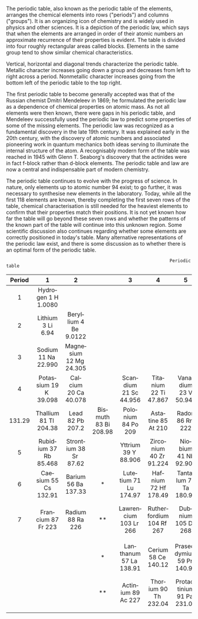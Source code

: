 ﻿The periodic table, also known as the periodic table of the elements, arranges the chemical elements into rows ("periods") and columns ("groups"). It is an organizing icon of chemistry and is widely used in physics and other sciences. It is a depiction of the periodic law, which says that when the elements are arranged in order of their atomic numbers an approximate recurrence of their properties is evident. The table is divided into four roughly rectangular areas called blocks. Elements in the same group tend to show similar chemical characteristics.

Vertical, horizontal and diagonal trends characterize the periodic table. Metallic character increases going down a group and decreases from left to right across a period. Nonmetallic character increases going from the bottom left of the periodic table to the top right.

The first periodic table to become generally accepted was that of the Russian chemist Dmitri Mendeleev in 1869; he formulated the periodic law as a dependence of chemical properties on atomic mass. As not all elements were then known, there were gaps in his periodic table, and Mendeleev successfully used the periodic law to predict some properties of some of the missing elements. The periodic law was recognized as a fundamental discovery in the late 19th century. It was explained early in the 20th century, with the discovery of atomic numbers and associated pioneering work in quantum mechanics both ideas serving to illuminate the internal structure of the atom. A recognisably modern form of the table was reached in 1945 with Glenn T. Seaborg's discovery that the actinides were in fact f-block rather than d-block elements. The periodic table and law are now a central and indispensable part of modern chemistry.

The periodic table continues to evolve with the progress of science. In nature, only elements up to atomic number 94 exist; to go further, it was necessary to synthesise new elements in the laboratory. Today, while all the first 118 elements are known, thereby completing the first seven rows of the table, chemical characterisation is still needed for the heaviest elements to confirm that their properties match their positions. It is not yet known how far the table will go beyond these seven rows and whether the patterns of the known part of the table will continue into this unknown region. Some scientific discussion also continues regarding whether some elements are correctly positioned in today's table. Many alternative representations of the periodic law exist, and there is some discussion as to whether there is an optimal form of the periodic table.

                                                                  Periodic table

|Period|1|2||3|4|5|6|7|8|9|10|11|12|13|14|15|16|17|18|
| :--: | :--: | :--: | :--: | :--: | :--: | :--: | :--: | :--: | :--: | :--: | :--: | :--: | :--: | :--: | :--: | :--: | :--: | :--: | :--: |
|1| Hydro­gen 1 H​ 1.0080 | | ||||||||||||||||	He­lium 2 He 4.0026|
|2| Lith­ium 3 Li​ 6.94 | Beryl­lium 4 Be ​9.0122  ||||||||||||Boron 5 B​ 10.81|Carbon 6 C ​12.011|Nitro­gen 7 N ​14.007|Oxy­gen 8 O​ 15.999|Fluor­ine 9 F ​18.998|Neon 10 Ne 20.180|
|3| So­dium 11 Na ​22.990 |  Magne­sium 12 Mg ​24.305  ||||||||||||Alumin­ium 13 A l​26.982|Sili­con 14S i ​28.085|Phos­phorus 15 P​ 30.974|Sulfur 16 S​ 32.06|Chlor­ine 17 C l35.45|Argon 18 Ar​ 39.95|
|4| Potas­sium 19 K ​39.098|Cal­cium 20 Ca​ 40.078||Scan­dium 21 Sc​ 44.956|Tita­nium 22 Ti​ 47.867|Vana­dium 23 V​ 50.942|Chrom­ium 24 Cr ​51.996|Manga­nese 25 Mn​ 54.938|Iron 26 Fe​ 55.845|Cobalt 27 Co​ 58.933|Nickel 28 Ni ​58.693|Copper 29 Cu​ 63.546|Zinc 30 Zn​ 65.38|Gallium 31 Ga ​69.723|Germa­nium 32 Ge​ 72.630|Arsenic 33 As​ 74.92|Sele­nium 34 Se​78.971|Bromine 35 Br ​79.904|Kryp­ton 36 Kr​ 83.798|Indium 49 In ​114.82|Tin 50 Sn ​118.71|Anti­mony 51 Sb ​121.76|Tellur­ium 52 Te ​127.60|Iodine 53 I ​126.90|Xenon 54 Xe 
131.29|Thallium 81 Tl ​204.38|Lead 82 Pb​ 207.2|Bis­muth 83 Bi​ 208.98|Polo­nium 84 Po​209|Asta­tine 85 At ​210|Radon 86 Rn ​222|
|5| Rubid­ium 37 Rb​ 85.468|Stront­ium 38 Sr ​87.62||Yttrium 39 Y ​88.906|Zirco­nium 40 Zr ​91.224|Nio­bium 41 Nb​ 92.906|Molyb­denum 42 Mo​ 95.95|Tech­netium 43 Tc ​97|Ruthe­nium 44 Ru​ 101.07|Rho­dium 45 Rh ​102.91|Pallad­ium 46 Pd​ 106.42|Silver 47 Ag​ 107.87|Cad­mium 48 Cd​ 112.41|Indium 49 In​ 114.82|Tin 50 Sn​ 118.71|Anti­mony 51 Sb​ 121.76|Tellur­ium 52 Te​ 127.60|Iodine 53 I ​126.90|Xenon 54 Xe​ 131.29|
|6| Cae­sium 55 Cs​ 132.91|Ba­rium 56 Ba ​137.33|*|Lute­tium 71 Lu​ 174.97|Haf­nium 72 Hf​ 178.49|Tanta­lum 73 Ta 180.95|Tung­sten 74 W 183.84|Rhe­nium 75 Re 186.21|Os­mium 76O s 190.23|Iridium 77 Ir 192.22|Plat­inum 78 Pt​ 195.08|Gold 79 Au​ 196.97|Mer­cury 80 Hg ​200.59|Thallium 81 T l​204.38|Lead 82 Pb​ 207.2B|is­muth 83 Bi ​208.98|Polo­nium 84 Po 209| Asta­tine 85 At​ 210|Radon 86 Rn​ 222|
|7|Fran­cium 87 Fr ​223|Ra­dium 88 Ra 226|**|Lawren­cium 103 Lr ​266|Ruther­fordium 104 Rf ​267|Dub­nium 105 Db ​268|Sea­borgium 106 Sg ​269|Bohr­ium 107 Bh ​270|Has­sium 108 Hs ​269| Meit­nerium 109 Mt ​278|Darm­stadtium 110 Ds ​281|Roent­genium 111 Rg ​282|Coper­nicium 112 Cn ​285|Nihon­ium 113 Nh​ 286|Flerov­ium 114 Fl ​289|Moscov­ium 115 Mc​ 290|Liver­morium 116 Lv​ 293|Tenness­ine 117 Ts​ 294|Oga­nesson 118 Og ​294|
||
||||*|Lan­thanum 57 La ​138.91|Cerium 58 Ce ​140.12|Praseo­dymium 59 Pr ​140.91|Neo­dymium 60 Nd ​144.24|Prome­thium 61 Pm ​145|Sama­rium 62 Sm ​150.36|Europ­ium 63 Eu ​151.96|Gadolin­ium 64 Gd ​157.25|Ter­bium 65 Tb ​158.93|Dyspro­sium 66 Dy ​162.50|Hol­mium 67 Ho ​164.93|Erbium 68 Er ​167.26|Thulium 69 Tm ​168.93|Ytter­bium 70 Yb ​173.05|
||||**|Actin­ium 89 Ac ​227|Thor­ium 90 Th ​232.04|Protac­tinium 91 Pa ​231.04|Ura­nium 92 U ​238.03|Neptu­nium 93 Np ​237|Pluto­nium 94 Pu ​244|Ameri­cium 95 Am ​243|Curium 96 Cm ​247|Berkel­ium 97 Bk ​247|Califor­nium 98 Cf 251|Einstei­nium 99 Es ​252|Fer­mium 100 Fm 257|Mende­levium 101 Md ​258|Nobel­ium 102 No ​259|
